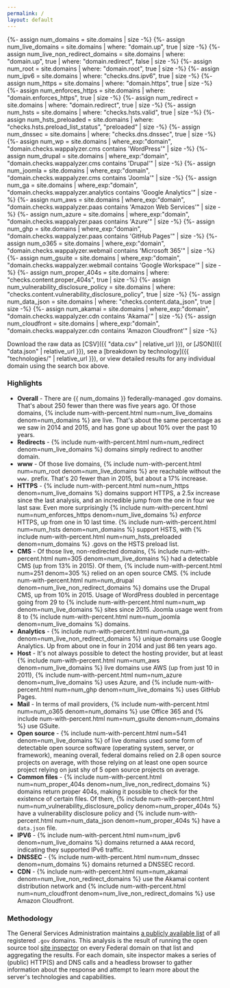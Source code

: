 ```yaml
---
permalink: /
layout: default
---
```


{%- assign num_domains = site.domains | size -%}
{%- assign num_live_domains = site.domains | where: "domain.up", true | size -%}
{%- assign num_live_non_redirect_domains = site.domains | where: "domain.up", true |  where: "domain.redirect", false | size -%}
{%- assign num_root = site.domains | where: "domain.root", true | size -%}
{%- assign num_ipv6 = site.domains | where: "checks.dns.ipv6", true | size -%}
{%- assign num_https = site.domains | where: "domain.https", true | size -%}
{%- assign num_enforces_https = site.domains | where: "domain.enforces_https", true | size -%}
{%- assign num_redirect = site.domains | where: "domain.redirect", true | size -%}
{%- assign num_hsts = site.domains | where: "checks.hsts.valid", true | size -%}
{%- assign num_hsts_preloaded = site.domains | where: "checks.hsts.preload_list_status", "preloaded" | size -%}
{%- assign num_dnssec = site.domains | where: "checks.dns.dnssec", true | size -%}
{%- assign num_wp = site.domains | where_exp:"domain", "domain.checks.wappalyzer.cms contains 'WordPress'" | size -%}
{%- assign num_drupal = site.domains | where_exp:"domain", "domain.checks.wappalyzer.cms contains 'Drupal'" | size -%}
{%- assign num_joomla = site.domains | where_exp:"domain", "domain.checks.wappalyzer.cms contains 'Joomla'" | size -%}
{%- assign num_ga = site.domains | where_exp:"domain", "domain.checks.wappalyzer.analytics contains 'Google Analytics'" | size -%}
{%- assign num_aws = site.domains | where_exp:"domain", "domain.checks.wappalyzer.paas contains 'Amazon Web Services'" | size -%}
{%- assign num_azure = site.domains | where_exp:"domain", "domain.checks.wappalyzer.paas contains 'Azure'" | size -%}
{%- assign num_ghp = site.domains | where_exp:"domain", "domain.checks.wappalyzer.paas contains 'GitHub Pages'" | size -%}
{%- assign num_o365 = site.domains | where_exp:"domain", "domain.checks.wappalyzer.webmail contains 'Microsoft 365'" | size -%}
{%- assign num_gsuite = site.domains | where_exp:"domain", "domain.checks.wappalyzer.webmail contains 'Google Workspace'" | size -%}
{%- assign num_proper_404s = site.domains | where: "checks.content.proper_404s", true | size -%}
{%- assign num_vulnerability_disclosure_policy = site.domains | where: "checks.content.vulnerability_disclosure_policy", true | size -%}
{%- assign num_data_json = site.domains | where: "checks.content.data_json", true | size -%}
{%- assign num_akamai = site.domains | where_exp:"domain", "domain.checks.wappalyzer.cdn contains 'Akamai'" | size -%}
{%- assign num_cloudfront = site.domains | where_exp:"domain", "domain.checks.wappalyzer.cdn contains 'Amazon Cloudfront'" | size -%}

Download the raw data as [CSV]({{ "data.csv" | relative_url }}), or [JSON]({{ "data.json" | relative_url }}), see a [breakdown by technology]({{ "technologies/" | relative_url }}), or view detailed results for any individual domain using the search box above.

### Highlights 

* **Overall** - There are {{ num_domains }} federally-managed .gov domains. That's about 250 fewer than there was five years ago. Of those domains, {% include num-with-percent.html num=num_live_domains denom=num_domains %} are live. That's about the same percentage as we saw in 2014 and 2015, and has gone up about 10% over the past 10 years.
* **Redirects** - {% include num-with-percent.html num=num_redirect denom=num_live_domains %} domains simply redirect to another domain.
* **www** - Of those live domains, {% include num-with-percent.html num=num_root denom=num_live_domains %} are reachable without the `www.` prefix. That's 20 fewer than in 2015, but about a 17% increase.
* **HTTPS** - {% include num-with-percent.html num=num_https denom=num_live_domains %} domains support HTTPS, a 2.5x increase since the last analysis, and an incredible jump from the one in four we last saw. Even more surprisingly {% include num-with-percent.html num=num_enforces_https denom=num_live_domains %} _enforce_ HTTPS, up from one in 10 last time. {% include num-with-percent.html num=num_hsts denom=num_domains %} support HSTS, with {% include num-with-percent.html num=num_hsts_preloaded denom=num_domains %} .govs on the HSTS preload list.
* **CMS** - Of those live, non-redirected domains, {% include num-with-percent.html num=305 denom=num_live_domains %} had a detectable CMS (up from 13% in 2015). Of them, {% include num-with-percent.html num=251 denom=305 %} relied on an open source CMS. {% include num-with-percent.html num=num_drupal denom=num_live_non_redirect_domains %} domains use the Drupal CMS, up from 10% in 2015. Usage of WordPress doubled in percentage going from 29 to {% include num-with-percent.html num=num_wp denom=num_live_domains %} sites since 2015. Joomla usage went from 8 to {% include num-with-percent.html num=num_joomla denom=num_live_domains %} domains.
* **Analytics** - {% include num-with-percent.html num=num_ga denom=num_live_non_redirect_domains %} unique domains use Google Analytics. Up from about one in four in 2014 and just 86 ten years ago.
* **Host** - It's not always possible to detect the hosting provider, but at least {% include num-with-percent.html num=num_aws denom=num_live_domains %} live domains use AWS (up from just 10 in 2011), {% include num-with-percent.html num=num_azure denom=num_live_domains %} uses Azure, and {% include num-with-percent.html num=num_ghp denom=num_live_domains %} uses GitHub Pages.
* **Mail** - In terms of mail providers, {% include num-with-percent.html num=num_o365 denom=num_domains %} use Office 365 and {% include num-with-percent.html num=num_gsuite denom=num_domains %} use GSuite.
* **Open source** - {% include num-with-percent.html num=541 denom=num_live_domains %} of live domains used some form of detectable open source software (operating system, server, or framework), meaning overall, federal domains relied on 2.8 open source projects on average, with those relying on at least one open source project relying on just shy of 5 open source projects on average.
* **Common files** - {% include num-with-percent.html num=num_proper_404s denom=num_live_non_redirect_domains %} domains return proper 404s, making it possible to check for the existence of certain files. Of them, {% include num-with-percent.html num=num_vulnerability_disclosure_policy denom=num_proper_404s %} have a vulnerability disclosure policy and {% include num-with-percent.html num=num_data_json denom=num_proper_404s %} have a `data.json` file.
* **IPV6** - {% include num-with-percent.html num=num_ipv6 denom=num_live_domains %} domains returned a `AAAA` record, indicating they supported IPv6 traffic.
* **DNSSEC** - {% include num-with-percent.html num=num_dnssec denom=num_domains %} domains returned a DNSSEC record.
* **CDN** - {% include num-with-percent.html num=num_akamai denom=num_live_non_redirect_domains %} use the Akamai content distribution network and {% include num-with-percent.html num=num_cloudfront denom=num_live_non_redirect_domains %} use Amazon Cloudfront.
  
### Methodology

The General Services Administration maintains [a publicly available list](https://github.com/GSA/data/tree/master/dotgov-domains) of all registered `.gov` domains. This analysis is the result of running the open source tool [site inspector](https://github.com/benbalter/site-inspector) on every Federal domain on that list and aggregating the results. For each domain, site inspector makes a series of (public) HTTP(S) and DNS calls and a headless browser to gather information about the response and attempt to learn more about the server's technologies and capabilities.